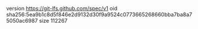 version https://git-lfs.github.com/spec/v1
oid sha256:5ea9b1c8d5f846e2d9132d30f9a9524c0773665268660bba7ba8a75050ac6987
size 112267
